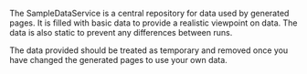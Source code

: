 The SampleDataService is a central repository for data used by generated pages. It is filled with basic data to provide a realistic viewpoint on data.  The data is also static to prevent any differences between runs.

The data provided should be treated as temporary and removed once you have changed the generated pages to use your own data.
